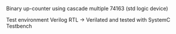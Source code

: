 Binary up-counter using cascade multiple 74163 (std logic device)

Test environment
Verilog RTL -> Verilated and tested with SystemC Testbench
